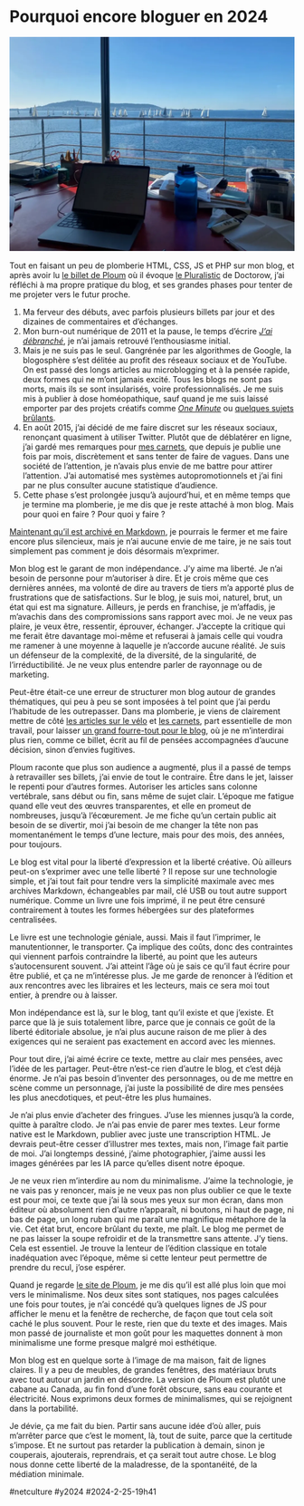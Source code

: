 # Pourquoi encore bloguer en 2024

![Mon bureau](_i/IMG_4701-1.webp)

Tout en faisant un peu de plomberie HTML, CSS, JS et PHP sur mon blog, et après avoir lu [le billet de Ploum](https://ploum.net/2024-02-22-metablogging-lectures-gemini-spatial.html) où il évoque [le Pluralistic](https://pluralistic.net/) de Doctorow, j’ai réfléchi à ma propre pratique du blog, et ses grandes phases pour tenter de me projeter vers le futur proche.
1. Ma ferveur des débuts, avec parfois plusieurs billets par jour et des dizaines de commentaires et d’échanges.
2. Mon burn-out numérique de 2011 et la pause, le temps d’écrire *[J’ai débranché](../../comments/page/jai-debranche.md)*, je n’ai jamais retrouvé l’enthousiasme initial.
3. Mais je ne suis pas le seul. Gangrénée par les algorithmes de Google, la blogosphère s’est délitée au profit des réseaux sociaux et de YouTube. On est passé des longs articles au microblogging et à la pensée rapide, deux formes qui ne m’ont jamais excité. Tous les blogs ne sont pas morts, mais ils se sont insularisés, voire professionnalisés. Je me suis mis à publier à dose homéopathique, sauf quand je me suis laissé emporter par des projets créatifs comme *[One Minute](../../comments/page/une-minute.md)* ou [quelques sujets brûlants](#confinement).
4. En août 2015, j’ai décidé de me faire discret sur les réseaux sociaux, renonçant quasiment à utiliser Twitter. Plutôt que de déblatérer en ligne, j’ai gardé mes remarques pour [mes carnets](#carnet-de-route), que depuis je publie une fois par mois, discrètement et sans tenter de faire de vagues. Dans une société de l’attention, je n’avais plus envie de me battre pour attirer l’attention. J’ai automatisé mes systèmes autopromotionnels et j’ai fini par ne plus consulter aucune statistique d’audience.
5. Cette phase s’est prolongée jusqu’à aujourd’hui, et en même temps que je termine ma plomberie, je me dis que je reste attaché à mon blog. Mais pour quoi en faire ? Pour quoi y faire ?

[Maintenant qu’il est archivé en Markdown](https://md.tcrouzet.com/), je pourrais le fermer et me faire encore plus silencieux, mais je n’ai aucune envie de me taire, je ne sais tout simplement pas comment je dois désormais m’exprimer.

Mon blog est le garant de mon indépendance. J’y aime ma liberté. Je n’ai besoin de personne pour m’autoriser à dire. Et je crois même que ces dernières années, ma volonté de dire au travers de tiers m’a apporté plus de frustrations que de satisfactions. Sur le blog, je suis moi, naturel, brut, un état qui est ma signature. Ailleurs, je perds en franchise, je m’affadis, je m’avachis dans des compromissions sans rapport avec moi. Je ne veux pas plaire, je veux être, ressentir, éprouver, échanger. J’accepte la critique qui me ferait être davantage moi-même et refuserai à jamais celle qui voudra me ramener à une moyenne à laquelle je n’accorde aucune réalité. Je suis un défenseur de la complexité, de la diversité, de la singularité, de l’irréductibilité. Je ne veux plus entendre parler de rayonnage ou de marketing.

Peut-être était-ce une erreur de structurer mon blog autour de grandes thématiques, qui peu à peu se sont imposées à tel point que j’ai perdu l’habitude de les outrepasser. Dans ma plomberie, je viens de clairement mettre de côté [les articles sur le vélo](#borntobike) et [les carnets](#carnet-de-route), part essentielle de mon travail, pour laisser [un grand fourre-tout pour le blog](../../page/blog), où je ne m’interdirai plus rien, comme ce billet, écrit au fil de pensées accompagnées d’aucune décision, sinon d’envies fugitives.

Ploum raconte que plus son audience a augmenté, plus il a passé de temps à retravailler ses billets, j’ai envie de tout le contraire. Être dans le jet, laisser le repenti pour d’autres formes. Autoriser les articles sans colonne vertébrale, sans début ou fin, sans même de sujet clair. L’époque me fatigue quand elle veut des œuvres transparentes, et elle en promeut de nombreuses, jusqu’à l’écœurement. Je me fiche qu’un certain public ait besoin de se divertir, moi j’ai besoin de me changer la tête non pas momentanément le temps d’une lecture, mais pour des mois, des années, pour toujours.

Le blog est vital pour la liberté d’expression et la liberté créative. Où ailleurs peut-on s’exprimer avec une telle liberté ? Il repose sur une technologie simple, et j’ai tout fait pour tendre vers la simplicité maximale avec mes archives Markdown, échangeables par mail, clé USB ou tout autre support numérique. Comme un livre une fois imprimé, il ne peut être censuré contrairement à toutes les formes hébergées sur des plateformes centralisées.

Le livre est une technologie géniale, aussi. Mais il faut l’imprimer, le manutentionner, le transporter. Ça implique des coûts, donc des contraintes qui viennent parfois contraindre la liberté, au point que les auteurs s’autocensurent souvent. J’ai atteint l’âge où je sais ce qu’il faut écrire pour être publié, et ça ne m’intéresse plus. Je me garde de renoncer à l’édition et aux rencontres avec les libraires et les lecteurs, mais ce sera moi tout entier, à prendre ou à laisser.

Mon indépendance est là, sur le blog, tant qu’il existe et que j’existe. Et parce que là je suis totalement libre, parce que je connais ce goût de la liberté éditoriale absolue, je n’ai plus aucune raison de me plier à des exigences qui ne seraient pas exactement en accord avec les miennes.

Pour tout dire, j’ai aimé écrire ce texte, mettre au clair mes pensées, avec l’idée de les partager. Peut-être n’est-ce rien d’autre le blog, et c’est déjà énorme. Je n’ai pas besoin d’inventer des personnages, ou de me mettre en scène comme un personnage, j’ai juste la possibilité de dire mes pensées les plus anecdotiques, et peut-être les plus humaines.

Je n’ai plus envie d’acheter des fringues. J’use les miennes jusqu’à la corde, quitte à paraître clodo. Je n’ai pas envie de parer mes textes. Leur forme native est le Markdown, publier avec juste une transcription HTML. Je devrais peut-être cesser d’illustrer mes textes, mais non, l’image fait partie de moi. J’ai longtemps dessiné, j’aime photographier, j’aime aussi les images générées par les IA parce qu’elles disent notre époque.

Je ne veux rien m’interdire au nom du minimalisme. J’aime la technologie, je ne vais pas y renoncer, mais je ne veux pas non plus oublier ce que le texte est pour moi, ce texte que j’ai là sous mes yeux sur mon écran, dans mon éditeur où absolument rien d’autre n’apparaît, ni boutons, ni haut de page, ni bas de page, un long ruban qui me paraît une magnifique métaphore de la vie. Cet état brut, encore brûlant du texte, me plaît. Le blog me permet de ne pas laisser la soupe refroidir et de la transmettre sans attente. J’y tiens. Cela est essentiel. Je trouve la lenteur de l’édition classique en totale inadéquation avec l’époque, même si cette lenteur peut permettre de prendre du recul, j’ose espérer.

Quand je regarde [le site de Ploum](https://ploum.net/), je me dis qu’il est allé plus loin que moi vers le minimalisme. Nos deux sites sont statiques, nos pages calculées une fois pour toutes, je n’ai concédé qu’à quelques lignes de JS pour afficher le menu et la fenêtre de recherche, de façon que tout cela soit caché le plus souvent. Pour le reste, rien que du texte et des images. Mais mon passé de journaliste et mon goût pour les maquettes donnent à mon minimalisme une forme presque malgré moi esthétique.

Mon blog est en quelque sorte à l’image de ma maison, fait de lignes claires. Il y a peu de meubles, de grandes fenêtres, des matériaux bruts avec tout autour un jardin en désordre. La version de Ploum est plutôt une cabane au Canada, au fin fond d’une forêt obscure, sans eau courante et électricité. Nous exprimons deux formes de minimalismes, qui se rejoignent dans la portabilité.

Je dévie, ça me fait du bien. Partir sans aucune idée d’où aller, puis m’arrêter parce que c’est le moment, là, tout de suite, parce que la certitude s’impose. Et ne surtout pas retarder la publication à demain, sinon je couperais, ajouterais, reprendrais, et ça serait tout autre chose. Le blog nous donne cette liberté de la maladresse, de la spontanéité, de la médiation minimale.

#netculture #y2024 #2024-2-25-19h41
